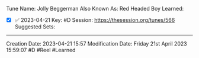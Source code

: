 Tune Name: Jolly Beggerman
Also Known As: Red Headed Boy
Learned: 
- [x]  ✅ 2023-04-21
Key: #D 
Session: https://thesession.org/tunes/566
Suggested Sets:

---
Creation Date: 2023-04-21 15:57
Modification Date: Friday 21st April 2023 15:59:07
#D #Reel #Learned